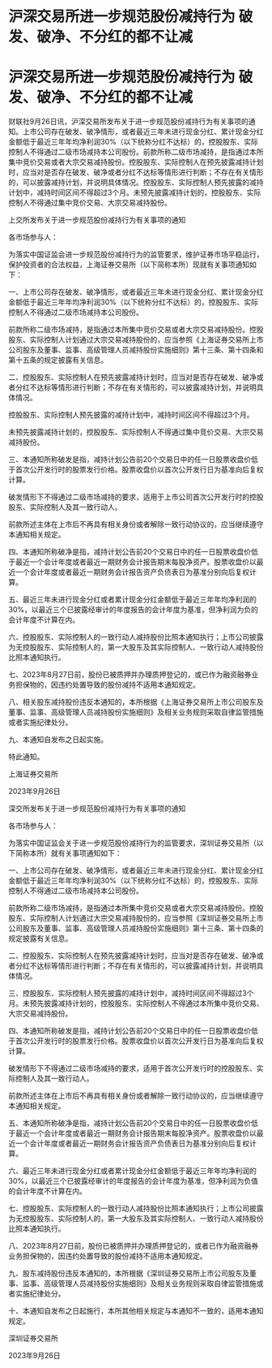 # 沪深交易所进一步规范股份减持行为 破发、破净、不分红的都不让减

# 沪深交易所进一步规范股份减持行为 破发、破净、不分红的都不让减

财联社9月26日讯，沪深交易所发布关于进一步规范股份减持行为有关事项的通知。上市公司存在破发、破净情形，或者最近三年未进行现金分红、累计现金分红金额低于最近三年年均净利润30%（以下统称分红不达标）的，控股股东、实际控制人不得通过二级市场减持本公司股份。前款所称二级市场减持，是指通过本所集中竞价交易或者大宗交易减持股份。控股股东、实际控制人在预先披露减持计划时，应当对是否存在破发、破净或者分红不达标等情形进行判断；不存在有关情形的，可以披露减持计划，并说明具体情况。控股股东、实际控制人预先披露的减持计划中，减持时间区间不得超过3个月。未预先披露减持计划的，控股股东、实际控制人不得通过集中竞价交易、大宗交易减持股份。

上交所发布关于进一步规范股份减持行为有关事项的通知

各市场参与人：

为落实中国证监会进一步规范股份减持行为的监管要求，维护证券市场平稳运行，保护投资者的合法权益，上海证券交易所（以下简称本所）现就有关事项通知如下：

一、上市公司存在破发、破净情形，或者最近三年未进行现金分红、累计现金分红金额低于最近三年年均净利润30%（以下统称分红不达标）的，控股股东、实际控制人不得通过二级市场减持本公司股份。

前款所称二级市场减持，是指通过本所集中竞价交易或者大宗交易减持股份。控股股东、实际控制人计划通过大宗交易减持股份的，应当参照《上海证券交易所上市公司股东及董事、监事、高级管理人员减持股份实施细则》第十三条、第十四条和第十五条的规定披露有关信息。

二、控股股东、实际控制人在预先披露减持计划时，应当对是否存在破发、破净或者分红不达标等情形进行判断；不存在有关情形的，可以披露减持计划，并说明具体情况。

控股股东、实际控制人预先披露的减持计划中，减持时间区间不得超过3个月。

未预先披露减持计划的，控股股东、实际控制人不得通过集中竞价交易、大宗交易减持股份。

三、本通知所称破发是指，减持计划公告前20个交易日中的任一日股票收盘价低于首次公开发行时的股票发行价格。股票收盘价以首次公开发行日为基准向后复权计算。

破发情形下不得通过二级市场减持的要求，适用于上市公司首次公开发行时的控股股东、实际控制人及其一致行动人。

前款所述主体在上市后不再具有相关身份或者解除一致行动协议的，应当继续遵守本通知相关规定。

四、本通知所称破净是指，减持计划公告前20个交易日中的任一日股票收盘价低于最近一个会计年度或者最近一期财务会计报告期末每股净资产。股票收盘价以最近一个会计年度或者最近一期财务会计报告资产负债表日为基准分别向后复权计算。

五、最近三年未进行现金分红或者累计现金分红金额低于最近三年年均净利润的30%，以最近三个已披露经审计的年度报告的会计年度为基准，但净利润为负的会计年度不计算在内。

六、控股股东、实际控制人的一致行动人减持股份比照本通知执行；上市公司披露为无控股股东、实际控制人的，第一大股东及其实际控制人、一致行动人减持股份比照本通知执行。

七、2023年8月27日前，股份已被质押并办理质押登记的，或已作为融资融券业务担保物的，因违约处置导致的股份减持不适用本通知规定。

八、相关股东减持股份违反本通知的，本所根据《上海证券交易所上市公司股东及董事、监事、高级管理人员减持股份实施细则》及相关业务规则采取自律监管措施或者实施纪律处分。

九、本通知自发布之日起实施。

特此通知。

上海证券交易所

2023年9月26日

深交所发布关于进一步规范股份减持行为有关事项的通知

各市场参与人：

为落实中国证监会关于进一步规范股份减持行为的监管要求，深圳证券交易所（以下简称本所）就有关事项通知如下：

一、上市公司存在破发、破净情形，或者最近三年未进行现金分红、累计现金分红金额低于最近三年年均净利润30%（以下统称分红不达标）的，控股股东、实际控制人不得通过二级市场减持本公司股份。

前款所称二级市场减持，是指通过本所集中竞价交易或者大宗交易减持股份。控股股东、实际控制人计划通过大宗交易减持股份的，应当参照《深圳证券交易所上市公司股东及董事、监事、高级管理人员减持股份实施细则》第十三条、第十四条的规定披露有关信息。

二、控股股东、实际控制人在预先披露减持计划时，应当对是否存在破发、破净或者分红不达标等情形进行判断；不存在有关情形的，可以披露减持计划，并说明具体情况。

三、控股股东、实际控制人预先披露的减持计划中，减持时间区间不得超过3个月。未预先披露减持计划的，控股股东、实际控制人不得通过本所集中竞价交易、大宗交易减持股份。

四、本通知所称破发是指，减持计划公告前20个交易日中的任一日股票收盘价低于首次公开发行时的股票发行价格。股票收盘价以首次公开发行日为基准向后复权计算。

破发情形下不得通过二级市场减持的要求，适用于首次公开发行时的控股股东、实际控制人及其一致行动人。

前款所述主体在上市后不再具有相关身份或者解除一致行动协议的，应当继续遵守本通知相关规定。

五、本通知所称破净是指，减持计划公告前20个交易日中的任一日股票收盘价低于最近一个会计年度或者最近一期财务会计报告期末每股净资产。股票收盘价以最近一个会计年度或者最近一期财务会计报告资产负债表日为基准分别向后复权计算。

六、最近三年未进行现金分红或者累计现金分红金额低于最近三年年均净利润的30%，以最近三个已披露经审计的年度报告的会计年度为基准，但净利润为负值的会计年度不计算在内。

七、控股股东、实际控制人的一致行动人减持股份比照本通知执行；上市公司披露为无控股股东、实际控制人的，第一大股东及其实际控制人、一致行动人减持股份比照本通知执行。

八、2023年8月27日前，股份已被质押并办理质押登记的，或者已作为融资融券业务担保物的，因违约处置导致的股份减持不适用本通知规定。

九、股东减持股份违反本通知的，本所根据《深圳证券交易所上市公司股东及董事、监事、高级管理人员减持股份实施细则》及相关业务规则采取自律监管措施或者实施纪律处分。

十、本通知自发布之日起施行，本所其他相关规定与本通知不一致的，适用本通知规定。

深圳证券交易所

2023年9月26日

